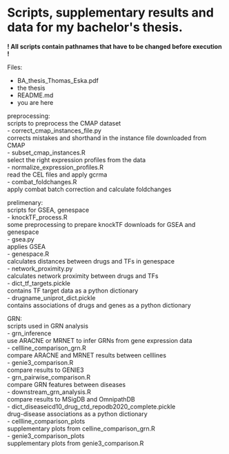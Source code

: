 # Scripts, supplementary results and data for my bachelor's thesis.

__! All scripts contain pathnames that have to be changed before execution !__

Files:

 * BA_thesis_Thomas_Eska.pdf
  * the thesis  
 * README.md  
  * you are here  

  preprocessing:  
    scripts to preprocess the CMAP dataset  
    - correct_cmap_instances_file.py  
      corrects mistakes and shorthand in the instance file downloaded from CMAP  
    - subset_cmap_instances.R  
      select the right expression profiles from the data  
    - normalize_expression_profiles.R  
      read the CEL files and apply gcrma  
    - combat_foldchanges.R  
      apply combat batch correction and calculate foldchanges  

  prelimenary:  
    scripts for GSEA, genespace  
    - knockTF_process.R  
      some preprocessing to prepare knockTF downloads for GSEA and genespace  
    - gsea.py  
      applies GSEA  
    - genespace.R  
      calculates distances between drugs and TFs in genespace  
    - network_proximity.py  
      calculates network proximity between drugs and TFs  
    - dict_tf_targets.pickle  
      contains TF target data as a python dictionary  
    - drugname_uniprot_dict.pickle  
      contains associations of drugs and genes as a python dictionary  

GRN:  
    scripts used in GRN analysis  
    - grn_inference  
      use ARACNE or MRNET to infer GRNs from gene expression data  
    - cellline_comparison_grn.R  
      compare ARACNE and MRNET results between celllines  
    - genie3_comparison.R  
      compare results to GENIE3  
    - grn_pairwise_comparison.R  
      compare GRN features between diseases  
    - downstream_grn_analysis.R  
      compare results to MSigDB and OmnipathDB  
    - dict_diseaseicd10_drug_ctd_repodb2020_complete.pickle  
      drug-disease associations as a python dictionary  
    - cellline_comparison_plots  
      supplementary plots from celline_comparison_grn.R  
    - genie3_comparison_plots  
      supplementary plots from genie3_comparison.R  

